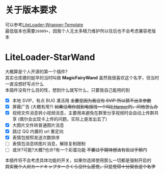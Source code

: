 # 关于版本要求

可以参考[LiteLoader-Wrapper-Template](https://github.com/nyaruhodoo/LiteLoader-Wrapper-Template)  
最低版本也需要`26909+`，因我个人无太多精力维护所以往后也不会考虑兼容老版本


# LiteLoader-StarWand

大概算是个人开源的第一个插件?  
其实仓库建的挺早的当时叫做 **MagicFairyWand** 虽然我很喜欢这个名字，但当时一直没想好写点什么  
本插件没有什么目的性，想到什么就写什么，只要我自己能用的到

- [x] 本地 SVIP，有点 BUG 凑活用 ~~主要是因为我没有 SVIP 所以猜不出来参数~~
- [x] 屏蔽广告 (大概有用?) ~~如果没用你就到电报找一个叫[Il Harper](https://t.me/ilharper)的，问他怎么办~~  
- [x] 视频文件消息转小视频消息，主要用来避免在群里分享视频时会自动上传群共享 (偶尔会出现卡上传的问题，实际上是发出去了)
- [x] 大图片文件转普通图片消息
- [x] 跳过 QQ 内置的 url 重定向
- [x] 表情包按照发送次数排序
- [ ] 表情包消息转图片消息，解除复制限制
- [ ] 或许?可能?大概?也许?有一个彩蛋功能 ~~不要过于期待想法有些过于邪门~~

本插件将不会考虑具体功能的开关，如果你选择使用那么一切都是强制开启的  
~~其实我个人对カードキャプターさくら没什么感觉，只是觉得十分契合这个名字~~
